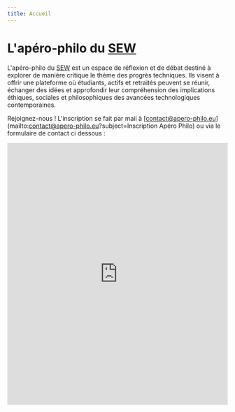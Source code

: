 ```yaml
---
title: Accueil
---
```

# L'apéro-philo du [SEW](https://www.sew-morlaix.com)

L'apéro-philo du [SEW](https://www.sew-morlaix.com)
 est un espace de réflexion et de débat destiné à explorer de manière critique le  thème des progrès techniques. Ils visent à offrir une plateforme où étudiants, actifs et retraités peuvent se réunir, échanger des idées et approfondir leur compréhension des implications éthiques,  sociales et philosophiques des avancées technologiques contemporaines.

Rejoignez-nous ! L'inscription se fait par mail à [contact@apero-philo.eu](mailto:contact@apero-philo.eu?subject=Inscription Apéro Philo) ou via le formulaire de contact ci dessous :

<iframe title="Contact Form" src="https://plugins.crisp.chat/urn:crisp.im:contact-form:0/contact/005ca9b2-e351-44ef-8795-013ec11de595" referrerpolicy="origin" sandbox="allow-forms allow-popups allow-scripts allow-same-origin" width="100%" height="600px" frameborder="0"></iframe>